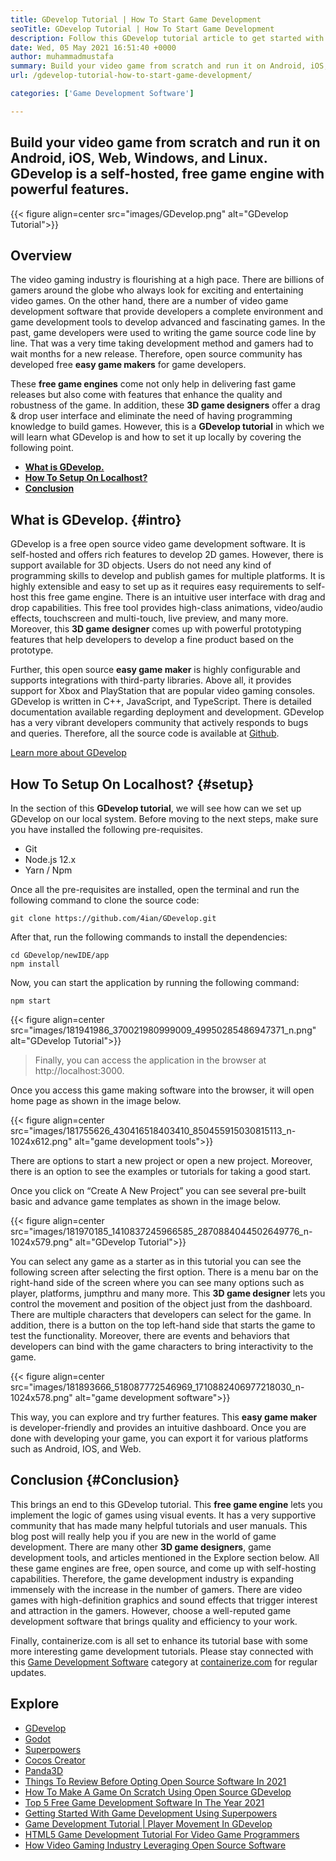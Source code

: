 ```yaml
---
title: GDevelop Tutorial | How To Start Game Development
seoTitle: GDevelop Tutorial | How To Start Game Development
description: Follow this GDevelop tutorial article to get started with video game development. GDevelop is self-hosted and requires no programming skills to start with it.
date: Wed, 05 May 2021 16:51:40 +0000
author: muhammadmustafa
summary: Build your video game from scratch and run it on Android, iOS, Web, Windows, and Linux. GDevelop is a self-hosted, free game engine with powerful features.
url: /gdevelop-tutorial-how-to-start-game-development/

categories: ['Game Development Software']

---
```

## Build your video game from scratch and run it on Android, iOS, Web, Windows, and Linux. GDevelop is a self-hosted, free game engine with powerful features.

{{< figure align=center src="images/GDevelop.png" alt="GDevelop Tutorial">}}  

## Overview

The video gaming industry is flourishing at a high pace. There are billions of gamers around the globe who always look for exciting and entertaining video games. On the other hand, there are a number of video game development software that provide developers a complete environment and game development tools to develop advanced and fascinating games. In the past, game developers were used to writing the game source code line by line. That was a very time taking development method and gamers had to wait months for a new release. Therefore, open source community has developed free **easy game makers** for game developers. 

These **free game engines** come not only help in delivering fast game releases but also come with features that enhance the quality and robustness of the game. In addition, these **3D game designers** offer a drag & drop user interface and eliminate the need of having programming knowledge to build games. However, this is a **GDevelop tutorial** in which we will learn what GDevelop is and how to set it up locally by covering the following point.

  * **[What is GDevelop.][1]**
  * **[How To Setup On Localhost?][2]**
  * **[Conclusion][3]** 

## **What is GDevelop.** {#intro}

GDevelop is a free open source video game development software. It is self-hosted and offers rich features to develop 2D games. However, there is support available for 3D objects. Users do not need any kind of programming skills to develop and publish games for multiple platforms. It is highly extensible and easy to set up as it requires easy requirements to self-host this free game engine. There is an intuitive user interface with drag and drop capabilities. This free tool provides high-class animations, video/audio effects, touchscreen and multi-touch, live preview, and many more. Moreover, this **3D game designer** comes up with powerful prototyping features that help developers to develop a fine product based on the prototype. 

Further, this open source **easy game maker** is highly configurable and supports integrations with third-party libraries. Above all, it provides support for Xbox and PlayStation that are popular video gaming consoles. GDevelop is written in C++, JavaScript, and TypeScript. There is detailed documentation available regarding deployment and development. GDevelop has a very vibrant developers community that actively responds to bugs and queries. Therefore, all the source code is available at [Github][4].

[Learn more about GDevelop][5]

## **How To Setup On Localhost?** {#setup}

In the section of this **GDevelop tutorial**, we will see how can we set up GDevelop on our local system. Before moving to the next steps, make sure you have installed the following pre-requisites. 

  * Git
  * Node.js 12.x
  * Yarn / Npm

Once all the pre-requisites are installed, open the terminal and run the following command to clone the source code:


```
git clone https://github.com/4ian/GDevelop.git
```


After that, run the following commands to install the dependencies:


```
cd GDevelop/newIDE/app
npm install
```


Now, you can start the application by running the following command:


```
npm start
```


{{< figure align=center src="images/181941986_370021980999009_49950285486947371_n.png" alt="GDevelop Tutorial">}}  

<blockquote class="wp-block-quote is-style-large">
  <p>
    Finally, you can access the application in the browser at http://localhost:3000.
  </p>
</blockquote>

Once you access this game making software into the browser, it will open home page as shown in the image below.

{{< figure align=center src="images/181755626_430416518403410_850455915030815113_n-1024x612.png" alt="game development tools">}}  

There are options to start a new project or open a new project. Moreover, there is an option to see the examples or tutorials for taking a good start. 

Once you click on “Create A New Project” you can see several pre-built basic and advance game templates as shown in the image below.

{{< figure align=center src="images/181970185_1410837245966585_2870884044502649776_n-1024x579.png" alt="GDevelop Tutorial">}}  

You can select any game as a starter as in this tutorial you can see the following screen after selecting the first option. There is a menu bar on the right-hand side of the screen where you can see many options such as player, platforms, jumpthru and many more. This **3D game designer** lets you control the movement and position of the object just from the dashboard. There are multiple characters that developers can select for the game. In addition, there is a button on the top left-hand side that starts the game to test the functionality. Moreover, there are events and behaviors that developers can bind with the game characters to bring interactivity to the game.

{{< figure align=center src="images/181893666_518087772546969_1710882406977218030_n-1024x578.png" alt="game development software">}}  

This way, you can explore and try further features. This **easy game maker** is developer-friendly and provides an intuitive dashboard. Once you are done with developing your game, you can export it for various platforms such as Android, IOS, and Web. 

## **Conclusion** {#Conclusion}

This brings an end to this GDevelop tutorial. This **free game engine** lets you implement the logic of games using visual events. It has a very supportive community that has made many helpful tutorials and user manuals. This blog post will really help you if you are new in the world of game development. There are many other **3D game designers**, game development tools, and articles mentioned in the Explore section below. All these game engines are free, open source, and come up with self-hosting capabilities. Therefore, the game development industry is expanding immensely with the increase in the number of gamers. There are video games with high-definition graphics and sound effects that trigger interest and attraction in the gamers. However, choose a well-reputed game development software that brings quality and efficiency to your work.

Finally, containerize.com is all set to enhance its tutorial base with some more interesting game development tutorials. Please stay connected with this [Game Development Software][6] category at [containerize.com][7] for regular updates.

## Explore

  * [GDevelop][8]
  * [Godot][9]
  * [Superpowers][10]
  * [Cocos Creator][11]
  * [Panda3D][12]
  * [Things To Review Before Opting Open Source Software In 2021][13]
  * [How To Make A Game On Scratch Using Open Source GDevelop][14]
  * [Top 5 Free Game Development Software In The Year 2021][15]
  * [Getting Started With Game Development Using Superpowers][16]
  * [Game Development Tutorial | Player Movement In GDevelop][17]
  * [HTML5 Game Development Tutorial For Video Game Programmers][18]
  * [How Video Gaming Industry ​Leveraging Open Source Software][19]

 [1]: #intro
 [2]: #setup
 [3]: #Conclusion
 [4]: https://github.com/4ian/GDevelop
 [5]: https://gdevelop-app.com/
 [6]: https://products.containerize.com/game-development-software
 [7]: https://www.containerize.com/
 [8]: https://products.containerize.com/game-development-software/gdevelop/
 [9]: https://products.containerize.com/game-development-software/godot/
 [10]: https://products.containerize.com/game-development-software/superpowers/
 [11]: https://products.containerize.com/game-development-software/cocos-creator/
 [12]: https://products.containerize.com/game-development-software/panda3d/
 [13]: https://blog.containerize.com/cmdb-software/things-to-review-before-opting-open-source-software-in-2021/

 [14]: https://blog.containerize.com/game-development-software/how-to-make-a-game-on-scratch-using-open-source-gdevelop/

 [15]: https://blog.containerize.com/game-development-software/top-5-free-game-development-software-in-the-year-2021/

 [16]: https://blog.containerize.com/game-development-software/superpowers-animation-getting-started-with-game-development/

 [17]: https://blog.containerize.com/game-development-software/game-development-tutorial-player-movement-in-gdevelop/

 [18]: https://blog.containerize.com/2021/05/19/html5-game-development-tutorial-for-video-game-programmers/
 [19]: https://blog.containerize.com/2021/05/07/how-video-gaming-industry-leveraging-open-source-software/